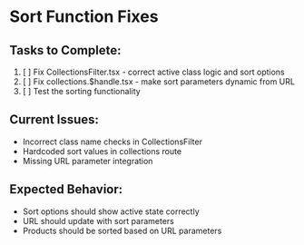# Sort Function Fixes

## Tasks to Complete:

1. [ ] Fix CollectionsFilter.tsx - correct active class logic and sort options
2. [ ] Fix collections.$handle.tsx - make sort parameters dynamic from URL
3. [ ] Test the sorting functionality

## Current Issues:
- Incorrect class name checks in CollectionsFilter
- Hardcoded sort values in collections route
- Missing URL parameter integration

## Expected Behavior:
- Sort options should show active state correctly
- URL should update with sort parameters
- Products should be sorted based on URL parameters
